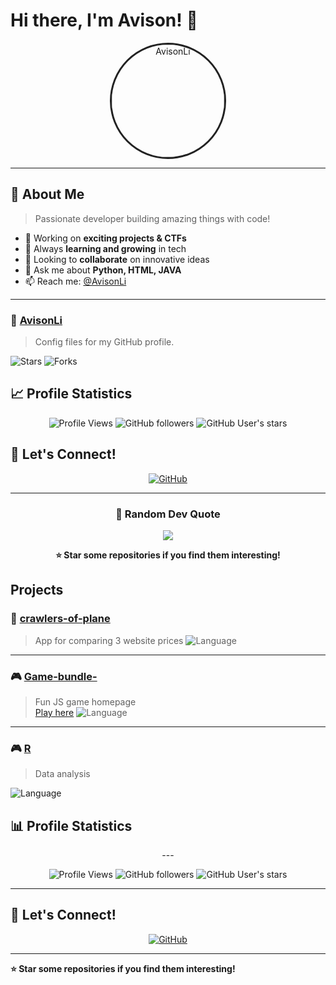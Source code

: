 # Hi there, I'm Avison! 👋

<div align="center">
  <img src="https://avatars.githubusercontent.com/u/145143183?v=4" alt="AvisonLi" width="180" style="border-radius: 50%; border: 3px solid #222;" />
</div>

---

## 🚀 About Me

> Passionate developer building amazing things with code!

- 🔭 Working on **exciting projects & CTFs**
- 🌱 Always **learning and growing** in tech
- 👯 Looking to **collaborate** on innovative ideas
- 💬 Ask me about **Python, HTML, JAVA**
- 📫 Reach me: [@AvisonLi](https://github.com/AvisonLi)

---

### 🎯 [AvisonLi](https://github.com/AvisonLi/AvisonLi)

> Config files for my GitHub profile.

<div align="left">
  
![Stars](https://img.shields.io/github/stars/AvisonLi/AvisonLi?style=social) 
![Forks](https://img.shields.io/github/forks/AvisonLi/AvisonLi?style=social) 


</div>

## 📈 Profile Statistics

<div align="center">

![Profile Views](https://komarev.com/ghpvc/?username=AvisonLi&label=Profile%20views&color=000000&style=flat)
![GitHub followers](https://img.shields.io/github/followers/AvisonLi?label=Followers&style=social)
![GitHub User's stars](https://img.shields.io/github/stars/AvisonLi?label=Stars&style=social)

</div>

## 🤝 Let's Connect!

<div align="center">

[![GitHub](https://img.shields.io/badge/GitHub-000000?style=for-the-badge&logo=github&logoColor=white)](https://github.com/AvisonLi)



</div>

---

<div align="center">

### 💭 Random Dev Quote
![](https://quotes-github-readme.vercel.app/api?type=horizontal&theme=dark&bg_color=000000&text_color=ffffff)

**⭐ Star some repositories if you find them interesting!**

</div>

## Projects

### 🎯 [crawlers-of-plane](https://github.com/AvisonLi/crawlers-of-plane)
> App for comparing 3 website prices
![Language](https://img.shields.io/badge/Language-Python-222?style=flat-square&logoColor=white)

---

### 🎮 [Game-bundle-](https://github.com/AvisonLi/Game-bundle-)
> Fun JS game homepage  
[Play here](https://avisonli.github.io/Game-bundle-/)
![Language](https://img.shields.io/badge/Language-Python-222?style=flat-square&logoColor=white)

---

### 🎮 [R](https://github.com/AvisonLi/R-)
> Data analysis

![Language](https://img.shields.io/badge/Language-Python-222?style=flat-square&logoColor=white)
## 📊 Profile Statistics

<div align="center">
---

![Profile Views](https://komarev.com/ghpvc/?username=AvisonLi&label=Profile%20views)
![GitHub followers](https://img.shields.io/github/followers/AvisonLi?label=Followers&style=social)
![GitHub User's stars](https://img.shields.io/github/stars/AvisonLi?label=Stars&style=social)

</div>

---

## 🤝 Let's Connect!

<div align="center">

[![GitHub](https://img.shields.io/badge/GitHub-222?style=for-the-badge&logo=github&logoColor=white)](https://github.com/AvisonLi)

</div>

---

**⭐ Star some repositories if you find them interesting!**
